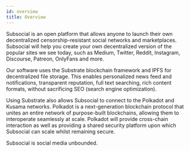 ```yaml
---
id: overview
title: Overview
---
```


Subsocial is an open platform that allows anyone to launch their own decentralized
censorship-resistant social networks and marketplaces. Subsocial will help you create your own
decentralized version of the popular sites we see today, such as Medium, Twitter, Reddit,
Instagram, Discourse, Patreon, OnlyFans and more.

Our software uses the Substrate blockchain framework and IPFS for decentralized file storage.
This enables personalized news feed and notifications, transparent reputation, full text
searching, rich content formats, without sacrificing SEO (search engine optimization).

Using Substrate also allows Subsocial to connect to the Polkadot and Kusama networks.
Polkadot is a next-generation blockchain protocol that unites an entire network of purpose-built
blockchains, allowing them to interoperate seamlessly at scale. Polkadot will provide
cross-chain interaction as well as providing a shared security platform upon which Subsocial
can scale whilst remaining secure.

Subsocial is social media unbounded.
